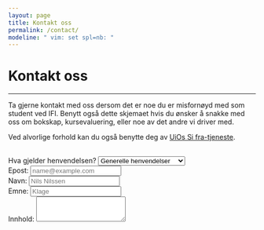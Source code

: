 ```yaml
---
layout: page
title: Kontakt oss
permalink: /contact/
modeline: " vim: set spl=nb: "
---
```


# Kontakt oss

---

Ta gjerne kontakt med oss dersom det er noe du er misfornøyd med som student ved IFI. Benytt også dette skjemaet hvis du ønsker å snakke med oss om bokskap, kursevaluering, eller noe av det andre vi driver med.

Ved alvorlige forhold kan du også benytte deg av [UiOs Si fra-tjeneste](https://www.uio.no/studier/kontakt/si-fra/).
<br><br>

<form class="contact">
  <div class="form-group col-xs-6">
    <label for="exampleFormControlSelect1">Hva gjelder henvendelsen?</label>
    <select class="form-control" id="exampleFormControlSelect1">
      <option value="general">Generelle henvendelser</option>
      <option value="alert">Klage/Bekymringsmelding</option>
      <option value="evaluation">Kursevaluering</option>
      <option value="lockers">Bokskap</option>
      <option value="other">Annet</option>
    </select>
  </div>
  <div class="form-group col-xs-6">
      <label for="exampleFormControlInput1">Epost:</label>
      <input type="email" class="form-control" id="exampleFormControlInput1" placeholder="name@example.com">
    </div>
  <div class="form-group col-xs-6">
      <label for="exampleFormControlInput1">Navn:</label>
      <input type="text" class="form-control" id="name" placeholder="Nils Nilssen">
  </div>
  <div class="form-group col-xs-6">
        <label for="exampleFormControlInput1">Emne:</label>
        <input type="text" class="form-control" id="alert" placeholder="Klage">
    </div>
  <div class="form-group col-xs-6">
    <label for="exampleFormControlTextarea1">Innhold:</label>
    <textarea class="form-control" id="exampleFormControlTextarea1" rows="3"></textarea>
  </div>
 </form>